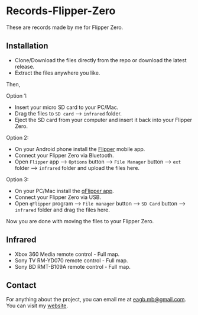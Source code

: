 # Records-Flipper-Zero
These are records made by me for Flipper Zero.

Installation
---------------
- Clone/Download the files directly from the repo or download the latest release.
- Extract the files anywhere you like.

Then,

Option 1:
- Insert your micro SD card to your PC/Mac.
- Drag the files to `SD card` --> `infrared` folder.
- Eject the SD card from your computer and insert it back into your Flipper Zero.

Option 2:
- On your Android phone install the [Flipper](https://play.google.com/store/apps/details?id=com.flipperdevices.app) mobile app.
- Connect your Flipper Zero via Bluetooth.
- Open `Flipper` app --> `Options` button --> `File Manager` button --> `ext` folder --> `infrared` folder and upload the files here.

Option 3:
- On your PC/Mac install the [qFlipper app](https://flipperzero.one/update).
- Connect your Flipper Zero via USB.
- Open `qFlipper` program --> `File manager` button --> `SD Card` button --> `infrared` folder and drag the files here.

Now you are done with moving the files to your Flipper Zero.

Infrared
---------------
- Xbox 360 Media remote control - Full map.
- Sony TV RM-YD070 remote control - Full map.
- Sony BD RMT-B109A remote control - Full map.

Contact
----------
For anything about the project, you can email me at eagb.mb@gmail.com.
You can visit my [website](https://eagbcorp.corp).